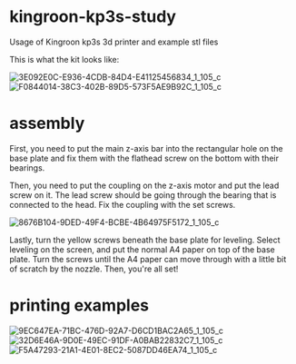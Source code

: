 # kingroon-kp3s-study
Usage of Kingroon kp3s 3d printer and example stl files

This is what the kit looks like:

![3E092E0C-E936-4CDB-84D4-E41125456834_1_105_c](https://github.com/leeyj521/kingroon-kp3s-study/assets/48166047/9ea35103-2767-4f9b-b1bf-6e4a967e94dd)
![F0844014-38C3-402B-89D5-573F5AE9B92C_1_105_c](https://github.com/leeyj521/kingroon-kp3s-study/assets/48166047/0ae35929-1885-48ff-8b87-faf79f8b8fa8)

# assembly
First, you need to put the main z-axis bar into the rectangular hole on the base plate and fix them with the flathead screw on the bottom with their bearings.

Then, you need to put the coupling on the z-axis motor and put the lead screw on it. The lead screw should be going through the bearing that is connected to the head. Fix the coupling with the set screws.

![8676B104-9DED-49F4-BCBE-4B64975F5172_1_105_c](https://github.com/leeyj521/kingroon-kp3s-study/assets/48166047/6dafacab-e15b-4a57-aa00-386914691a4e)

Lastly, turn the yellow screws beneath the base plate for leveling. Select leveling on the screen, and put the normal A4 paper on top of the base plate. Turn the screws until the A4 paper can move through with a little bit of scratch by the nozzle. Then, you're all set!

# printing examples
![9EC647EA-71BC-476D-92A7-D6CD1BAC2A65_1_105_c](https://github.com/leeyj521/kingroon-kp3s-study/assets/48166047/c69e79ea-b164-49cf-9e08-6889243a7003)
![32D6E46A-9D0E-49EC-91DF-A0BAB22832C7_1_105_c](https://github.com/leeyj521/kingroon-kp3s-study/assets/48166047/10fd3771-b279-48ea-b493-7abab0eb6b0c)
![F5A47293-21A1-4E01-8EC2-5087DD46EA74_1_105_c](https://github.com/leeyj521/kingroon-kp3s-study/assets/48166047/269c748c-0ca0-44d9-99ef-6dbfebf703bd)


